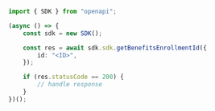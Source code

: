 <!-- Start SDK Example Usage -->


```typescript
import { SDK } from "openapi";

(async () => {
    const sdk = new SDK();

    const res = await sdk.sdk.getBenefitsEnrollmentId({
        id: "<ID>",
    });

    if (res.statusCode == 200) {
        // handle response
    }
})();

```
<!-- End SDK Example Usage -->